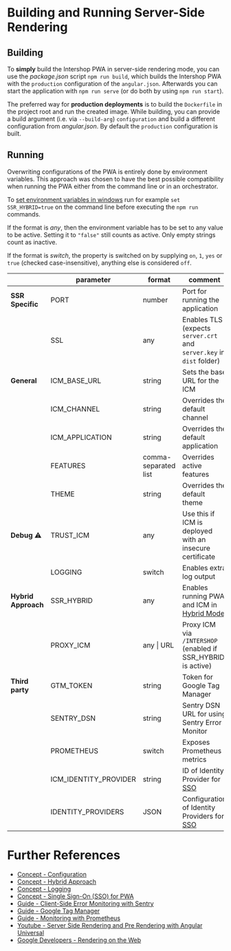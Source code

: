 <!--
kb_guide
kb_pwa
kb_everyone
kb_sync_latest_only
-->

# Building and Running Server-Side Rendering

## Building

To **simply** build the Intershop PWA in server-side rendering mode, you can use the _package.json_ script `npm run build`, which builds the Intershop PWA with the `production` configuration of the `angular.json`.
Afterwards you can start the application with `npm run serve` (or do both by using `npm run start`).

The preferred way for **production deployments** is to build the `Dockerfile` in the project root and run the created image.
While building, you can provide a build argument (i.e. via `--build-arg`) `configuration` and build a different configuration from _angular.json_.
By default the `production` configuration is built.

## Running

Overwriting configurations of the PWA is entirely done by environment variables.
This approach was chosen to have the best possible compatibility when running the PWA either from the command line or in an orchestrator.

To [set environment variables in windows](https://docs.microsoft.com/en-us/windows-server/administration/windows-commands/set_1) run for example `set SSR_HYBRID=true` on the command line before executing the `npm run` commands.

If the format is _any_, then the environment variable has to be set to any value to be active.
Setting it to `"false"` still counts as active.
Only empty strings count as inactive.

If the format is _switch_, the property is switched on by supplying `on`, `1`, `yes` or `true` (checked case-insensitive), anything else is considered `off`.

|                     | parameter             | format               | comment                                                              |
| ------------------- | --------------------- | -------------------- | -------------------------------------------------------------------- |
| **SSR Specific**    | PORT                  | number               | Port for running the application                                     |
|                     | SSL                   | any                  | Enables TLS (expects `server.crt` and `server.key` in `dist` folder) |
| **General**         | ICM_BASE_URL          | string               | Sets the base URL for the ICM                                        |
|                     | ICM_CHANNEL           | string               | Overrides the default channel                                        |
|                     | ICM_APPLICATION       | string               | Overrides the default application                                    |
|                     | FEATURES              | comma-separated list | Overrides active features                                            |
|                     | THEME                 | string               | Overrides the default theme                                          |
| **Debug** :warning: | TRUST_ICM             | any                  | Use this if ICM is deployed with an insecure certificate             |
|                     | LOGGING               | switch               | Enables extra log output                                             |
| **Hybrid Approach** | SSR_HYBRID            | any                  | Enables running PWA and ICM in [Hybrid Mode][concept-hybrid]         |
|                     | PROXY_ICM             | any \| URL           | Proxy ICM via `/INTERSHOP` (enabled if SSR_HYBRID is active)         |
| **Third party**     | GTM_TOKEN             | string               | Token for Google Tag Manager                                         |
|                     | SENTRY_DSN            | string               | Sentry DSN URL for using Sentry Error Monitor                        |
|                     | PROMETHEUS            | switch               | Exposes Prometheus metrics                                           |
|                     | ICM_IDENTITY_PROVIDER | string               | ID of Identity Provider for [SSO][concept-sso]                       |
|                     | IDENTITY_PROVIDERS    | JSON                 | Configuration of Identity Providers for [SSO][concept-sso]           |

# Further References

- [Concept - Configuration](../concepts/configuration.md)
- [Concept - Hybrid Approach][concept-hybrid]
- [Concept - Logging](../concepts/logging.md)
- [Concept - Single Sign-On (SSO) for PWA][concept-sso]
- [Guide - Client-Side Error Monitoring with Sentry](./sentry-error-monitoring.md)
- [Guide - Google Tag Manager](./google-tag-manager.md)
- [Guide - Monitoring with Prometheus](./prometheus-monitoring.md)
- [Youtube - Server Side Rendering and Pre Rendering with Angular Universal](https://youtu.be/-VDOAjzLcvQ)
- [Google Developers - Rendering on the Web](https://developers.google.com/web/updates/2019/02/rendering-on-the-web)

[concept-sso]: ../concepts/sso.md
[concept-hybrid]: ../concepts/hybrid-approach.md
